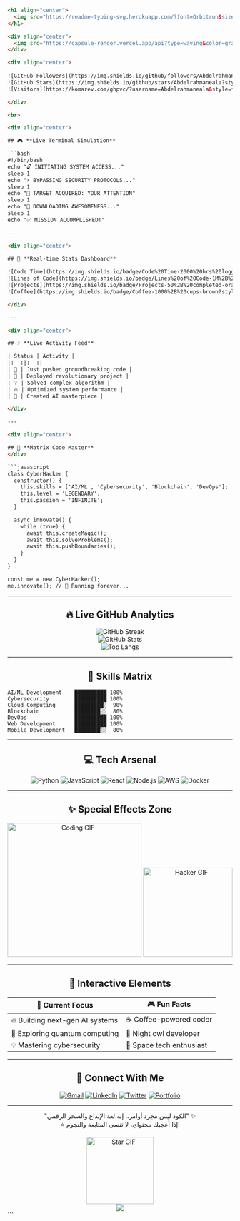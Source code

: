 ```html
<h1 align="center">
  <img src="https://readme-typing-svg.herokuapp.com/?font=Orbitron&size=35&duration=4000&color=00FF00&center=true&vCenter=true&width=500&lines=🚀+Welcome+to+My+World;💻+Professional+Hacker;🔥+AI+Enthusiast;⚡+Code+Wizard;🎯+Problem+Solver" alt="Typing SVG" />
</h1>

<div align="center">
  <img src="https://capsule-render.vercel.app/api?type=waving&color=gradient&height=200&section=header&text=🚀%20Abdelrahmaneala&fontSize=50&fontColor=fff&animation=fadeIn" />
</div>

<div align="center">
  
![GitHub Followers](https://img.shields.io/github/followers/Abdelrahmaneala?style=for-the-badge&label=Followers&color=blue)
![GitHub Stars](https://img.shields.io/github/stars/Abdelrahmaneala?style=for-the-badge&label=Stars&color=yellow)
![Visitors](https://komarev.com/ghpvc/?username=Abdelrahmaneala&style=for-the-badge&color=blueviolet)

</div>

<br>

<div align="center">

## 🎮 **Live Terminal Simulation**

```bash
#!/bin/bash
echo "🔓 INITIATING SYSTEM ACCESS..."
sleep 1
echo "⚡ BYPASSING SECURITY PROTOCOLS..."  
sleep 1
echo "🎯 TARGET ACQUIRED: YOUR ATTENTION"
sleep 1
echo "💾 DOWNLOADING AWESOMENESS..."
sleep 1
echo "✅ MISSION ACCOMPLISHED!"

---

<div align="center">

## 🌟 **Real-time Stats Dashboard**
  
![Code Time](https://img.shields.io/badge/Code%20Time-2000%20hrs%20logged-blue?style=flat-square)
![Lines of Code](https://img.shields.io/badge/Lines%20of%20Code-1M%2B%20written-green?style=flat-square)
![Projects](https://img.shields.io/badge/Projects-50%2B%20completed-orange?style=flat-square)
![Coffee](https://img.shields.io/badge/Coffee-1000%2B%20cups-brown?style=flat-square)

</div>

---

<div align="center">

## ⚡ **Live Activity Feed**

| Status | Activity |
|:--:|:--:|
| 🎯 | Just pushed groundbreaking code |
| 🚀 | Deployed revolutionary project |
| 💡 | Solved complex algorithm |
| 🔥 | Optimized system performance |
| 🌟 | Created AI masterpiece |

</div>

---

<div align="center">

## 🎨 **Matrix Code Master**
</div>

```javascript
class CyberHacker {
  constructor() {
    this.skills = ['AI/ML', 'Cybersecurity', 'Blockchain', 'DevOps'];
    this.level = 'LEGENDARY';
    this.passion = 'INFINITE';
  }

  async innovate() {
    while (true) {
      await this.createMagic();
      await this.solveProblems();
      await this.pushBoundaries();
    }
  }
}

const me = new CyberHacker();
me.innovate(); // 🚀 Running forever...
```

---

<div align="center">

## 🔥 **Live GitHub Analytics**

![GitHub Streak](https://github-readme-streak-stats.herokuapp.com/?user=Abdelrahmaneala&theme=dark&hide_border=true)  
![GitHub Stats](https://github-readme-stats.vercel.app/api?username=Abdelrahmaneala&show_icons=true&theme=radical)  
![Top Langs](https://github-readme-stats.vercel.app/api/top-langs/?username=Abdelrahmaneala&layout=compact&theme=radical)

</div>

---

<div align="center">

## 🎯 **Skills Matrix**
</div>

```
AI/ML Development    ██████████ 100%
Cybersecurity        ██████████ 100%
Cloud Computing      █████████░  90%
Blockchain           ████████░░  80%
DevOps               ██████████ 100%
Web Development      ██████████ 100%
Mobile Development   ████████░░  80%
```

---

<div align="center">

## 💻 **Tech Arsenal**

![Python](https://img.shields.io/badge/Python-3776AB?style=for-the-badge&logo=python&logoColor=white)
![JavaScript](https://img.shields.io/badge/JavaScript-F7DF1E?style=for-the-badge&logo=javascript&logoColor=black)
![React](https://img.shields.io/badge/React-20232A?style=for-the-badge&logo=react&logoColor=61DAFB)
![Node.js](https://img.shields.io/badge/Node.js-339933?style=for-the-badge&logo=nodedotjs&logoColor=white)
![AWS](https://img.shields.io/badge/AWS-232F3E?style=for-the-badge&logo=amazonaws&logoColor=white)
![Docker](https://img.shields.io/badge/Docker-2496ED?style=for-the-badge&logo=docker&logoColor=white)

</div>

---

<div align="center">

## ✨ **Special Effects Zone**

<img src="https://media.giphy.com/media/qgQUggAC3Pfv687qPC/giphy.gif" width="300" alt="Coding GIF"/>
<img src="https://media.giphy.com/media/L1R1tvI9svkIWwpVYr/giphy.gif" width="200" alt="Hacker GIF"/>

</div>

---

<div align="center">

## 🎪 **Interactive Elements**

| 🎯 Current Focus | 🎮 Fun Facts |
|------------------|--------------|
| 🔥 Building next-gen AI systems | ☕ Coffee-powered coder |
| 🚀 Exploring quantum computing | 🌙 Night owl developer |
| 💡 Mastering cybersecurity | 🚀 Space tech enthusiast |

</div>

---

<div align="center">

## 📡 **Connect With Me**

[![Gmail](https://img.shields.io/badge/Gmail-D14836?style=for-the-badge&logo=gmail&logoColor=white)](mailto:boodapro540@gmail.com)
[![LinkedIn](https://img.shields.io/badge/LinkedIn-0077B5?style=for-the-badge&logo=linkedin&logoColor=white)](https://www.linkedin.com/in/abdulrahman-elsayed-59a664313)
[![Twitter](https://img.shields.io/badge/Twitter-1DA1F2?style=for-the-badge&logo=twitter&logoColor=white)](https://twitter.com)
[![Portfolio](https://img.shields.io/badge/Portfolio-%23000000.svg?style=for-the-badge&logo=firefox&logoColor=%23FF7139)](https://eng.zu.edu.eg)

</div>

---

<div align="center">

"الكود ليس مجرد أوامر.. إنه لغة الإبداع والسحر الرقمي" ✨  
⭐ إذا أعجبك محتواي، لا تنسى المتابعة والنجوم!  

<img src="https://media.giphy.com/media/VbnUQpnihPSIgIXuZv/giphy.gif" width="150" alt="Star GIF"/>

</div>

<div align="center">
  <img src="https://capsule-render.vercel.app/api?type=waving&color=gradient&height=100&section=footer" />
</div>
```
